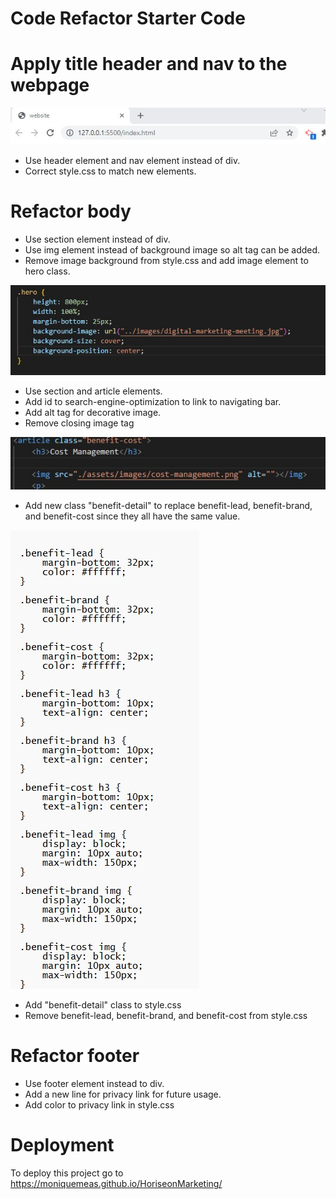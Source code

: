 # Code Refactor Starter Code

# Apply title header and nav to the webpage
![Heriseon](./assets/images/image1-title.jpg)

- Use header element and nav element instead of div.
- Correct style.css to match new elements.

# Refactor body

- Use section element instead of div.
- Use img element instead of background image so alt tag can be added.
- Remove image background from style.css and add image element to hero class.

![hero class before modification](./assets/images/image2-background.jpg)

- Use section and article elements.
- Add id to search-engine-optimization to link to navigating bar.
- Add alt tag for decorative image.
- Remove closing image tag

![closing image tag](./assets/images/image3-imgtag.jpg)

- Add new class "benefit-detail" to replace benefit-lead, benefit-brand, and benefit-cost since they all have the same value.

![Benefit class before modification](./assets/images/image4-benefitclass.jpg)

- Add "benefit-detail" class to style.css 
- Remove benefit-lead, benefit-brand, and benefit-cost from style.css

# Refactor footer

- Use footer element instead to div.
- Add a new line for privacy link for future usage. 
- Add color to privacy link in style.css

# Deployment

To deploy this project go to https://moniquemeas.github.io/HoriseonMarketing/

